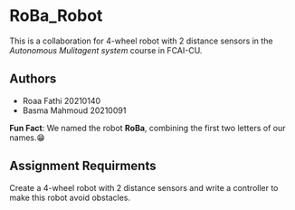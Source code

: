 # RoBa_Robot
This is a collaboration for 4-wheel robot with 2 distance sensors in the *Autonomous Mulitagent system* course in FCAI-CU.


## Authors
- Roaa Fathi                      20210140
- Basma Mahmoud                   20210091
  
 **Fun Fact**: We named the robot **RoBa**, combining the first two letters of our names.😁

## Assignment Requirments
Create a 4-wheel robot with 2 distance sensors and write a controller to make this robot avoid obstacles.


